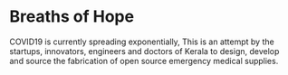 # Breaths of Hope

COVID19 is currently spreading exponentially, This is an attempt by the startups, innovators, engineers and doctors of Kerala to design, develop and source the fabrication of open source emergency medical supplies.
